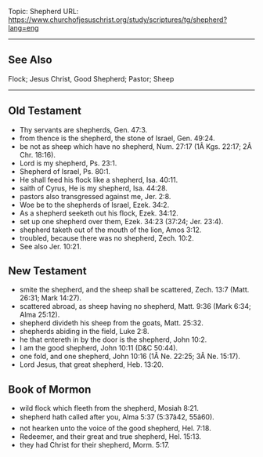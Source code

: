 Topic: Shepherd
URL: https://www.churchofjesuschrist.org/study/scriptures/tg/shepherd?lang=eng

---

## See Also

Flock; Jesus Christ, Good Shepherd; Pastor; Sheep

---

## Old Testament

- Thy servants are shepherds, Gen. 47:3.
- from thence is the shepherd, the stone of Israel, Gen. 49:24.
- be not as sheep which have no shepherd, Num. 27:17 (1Â Kgs. 22:17; 2Â Chr. 18:16).
- Lord is my shepherd, Ps. 23:1.
- Shepherd of Israel, Ps. 80:1.
- He shall feed his flock like a shepherd, Isa. 40:11.
- saith of Cyrus, He is my shepherd, Isa. 44:28.
- pastors also transgressed against me, Jer. 2:8.
- Woe be to the shepherds of Israel, Ezek. 34:2.
- As a shepherd seeketh out his flock, Ezek. 34:12.
- set up one shepherd over them, Ezek. 34:23 (37:24; Jer. 23:4).
- shepherd taketh out of the mouth of the lion, Amos 3:12.
- troubled, because there was no shepherd, Zech. 10:2.
- See also Jer. 10:21.

## New Testament

- smite the shepherd, and the sheep shall be scattered, Zech. 13:7 (Matt. 26:31; Mark 14:27).
- scattered abroad, as sheep having no shepherd, Matt. 9:36 (Mark 6:34; Alma 25:12).
- shepherd divideth his sheep from the goats, Matt. 25:32.
- shepherds abiding in the field, Luke 2:8.
- he that entereth in by the door is the shepherd, John 10:2.
- I am the good shepherd, John 10:11 (D&C 50:44).
- one fold, and one shepherd, John 10:16 (1Â Ne. 22:25; 3Â Ne. 15:17).
- Lord Jesus, that great shepherd, Heb. 13:20.

## Book of Mormon

- wild flock which fleeth from the shepherd, Mosiah 8:21.
- shepherd hath called after you, Alma 5:37 (5:37â42, 55â60).
- not hearken unto the voice of the good shepherd, Hel. 7:18.
- Redeemer, and their great and true shepherd, Hel. 15:13.
- they had Christ for their shepherd, Morm. 5:17.


